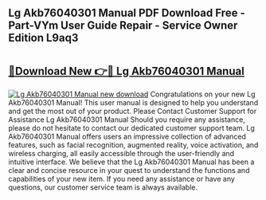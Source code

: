 ## Lg Akb76040301 Manual PDF Download Free - Part-VYm User Guide Repair - Service Owner Edition L9aq3

# <h2><a href="http://cf27857.oget.top/?id=Lg+Akb76040301+Manual">🔗Download New 👉🔴 Lg Akb76040301 Manual</a></h2>

[![Lg Akb76040301 Manual new download](https://i.imgur.com/5g1atiW.png)](http://cf27857.oget.top/?id=Lg+Akb76040301+Manual)
Congratulations on your new Lg Akb76040301 Manual! This user manual is designed to help you understand and get the most out of your product. Please Contact Customer Support for Assistance Lg Akb76040301 Manual Should you require any assistance, please do not hesitate to contact our dedicated customer support team. Lg Akb76040301 Manual offers users an impressive collection of advanced features, such as facial recognition, augmented reality, voice activation, and wireless charging, all easily accessible through the user-friendly and intuitive interface. We believe that the Lg Akb76040301 Manual has been a clear and concise resource in your quest to understand the functions and capabilities of your new item. If you need any assistance or have any questions, our customer service team is always available.
